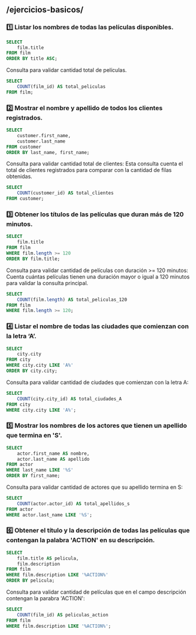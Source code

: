 ## /ejercicios-basicos/

### 1️⃣  Listar los nombres de todas las películas disponibles.

```sql
SELECT
	film.title
FROM film
ORDER BY title ASC;
```
Consulta para validar cantidad total de películas.

```sql
SELECT
	COUNT(film_id) AS total_peliculas
FROM film;
```

### 2️⃣ Mostrar el nombre y apellido de todos los clientes registrados.

```sql
SELECT 
	customer.first_name,
	customer.last_name
FROM customer
ORDER BY last_name, first_name;
```
Consulta para validar cantidad total de clientes:
Esta consulta cuenta el total de clientes registrados para comparar con la cantidad de filas obtenidas.

```sql
SELECT
	COUNT(customer_id) AS total_clientes
FROM customer;
```

### 3️⃣ Obtener los títulos de las películas que duran más de 120 minutos.

```sql
SELECT
	film.title
FROM film
WHERE film.length >= 120
ORDER BY film.title;
```
Consulta para validar cantidad de películas con duración >= 120 minutos:
Cuenta cuántas películas tienen una duración mayor o igual a 120 minutos para validar la consulta principal.

```sql
SELECT 
	COUNT(film.length) AS total_peliculas_120
FROM film
WHERE film.length >= 120;
```

### 4️⃣ Listar el nombre de todas las ciudades que comienzan con la letra ‘A’.

```sql
SELECT
	city.city
FROM city
WHERE city.city LIKE 'A%'
ORDER BY city.city;
```
Consulta para validar cantidad de ciudades que comienzan con la letra A:

```sql
SELECT 
	COUNT(city.city_id) AS total_ciudades_A
FROM city
WHERE city.city LIKE 'A%';
```

### 5️⃣ Mostrar los nombres de los actores que tienen un apellido que termina en 'S'.

```sql
SELECT
	actor.first_name AS nombre,
	actor.last_name AS apellido
FROM actor
WHERE last_name LIKE '%S'
ORDER BY first_name;
```
Consulta para validar cantidad de actores que su apellido termina en S:

```sql
SELECT
	COUNT(actor.actor_id) AS total_apellidos_s
FROM actor
WHERE actor.last_name LIKE '%S';
```

### 6️⃣ Obtener el título y la descripción de todas las películas que contengan la palabra 'ACTION' en su descripción.

```sql
SELECT 
	film.title AS pelicula,
    film.description
FROM film
WHERE film.description LIKE '%ACTION%'
ORDER BY pelicula;
```
Consulta para validar cantidad de películas que en el campo descripción contengan la parabra 'ACTION':

```sql
SELECT
	COUNT(film_id) AS peliculas_action
FROM film
WHERE film.description LIKE '%ACTION%';
```

